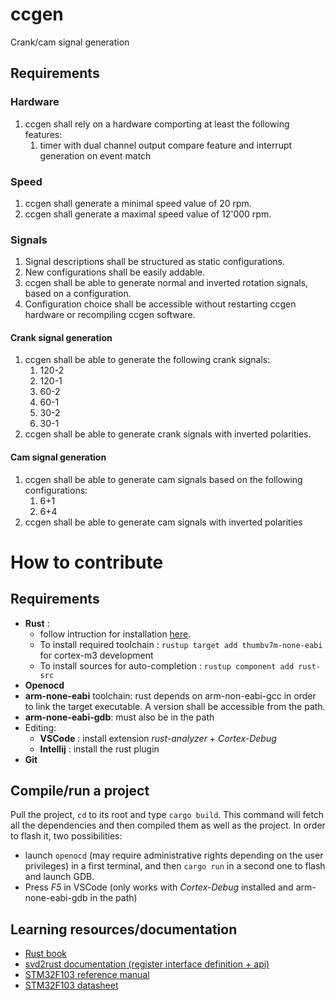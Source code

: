 # ccgen

Crank/cam signal generation

## Requirements

### Hardware
1. ccgen shall rely on a hardware comporting at least the following features:
    1. timer with dual channel output compare feature and interrupt generation on event match

### Speed
1. ccgen shall generate a minimal speed value of 20 rpm.
2. ccgen shall generate a maximal speed value of 12'000 rpm.

### Signals
1. Signal descriptions shall be structured as static configurations. 
2. New configurations shall be easily addable.
3. ccgen shall be able to generate normal and inverted rotation signals, based on a configuration.
4. Configuration choice shall be accessible without restarting ccgen hardware or recompiling ccgen software. 

#### Crank signal generation
1. ccgen shall be able to generate the following crank signals:
    1. 120-2
    2. 120-1
    3. 60-2
    4. 60-1
    5. 30-2
    6. 30-1
2. ccgen shall be able to generate crank signals with inverted polarities. 

#### Cam signal generation
1. ccgen shall be able to generate cam signals based on the following configurations:
    1. 6+1
    2. 6+4
2. ccgen shall be able to generate cam signals with inverted polarities

# How to contribute

## Requirements
* **Rust** : 
  * follow intruction for installation [here](https://www.rust-lang.org/tools/install).
  * To install required toolchain : `rustup target add thumbv7m-none-eabi` for cortex-m3 development
  * To install sources for auto-completion : `rustup component add rust-src`
* **Openocd**
* **arm-none-eabi** toolchain: rust depends on arm-non-eabi-gcc in order to link the target executable. A version shall be accessible from the path.
* **arm-none-eabi-gdb**: must also be in the path
* Editing:
  * **VSCode** : install extension *rust-analyzer* + *Cortex-Debug*
  * **Intellij** : install the rust plugin
* **Git**

## Compile/run a project

Pull the project, `cd` to its root and type `cargo build`. This command will fetch all the dependencies and then compiled them as well as the project. In order to flash it, two possibilities:
* launch `openocd` (may require administrative rights depending on the user privileges) in a first terminal, and then `cargo run` in a second one to flash and launch GDB.
* Press *F5* in VSCode (only works with *Cortex-Debug* installed and arm-none-eabi-gdb in the path)

## Learning resources/documentation

* [Rust book](https://doc.rust-lang.org/book/)
* [svd2rust documentation (register interface definition + api)](https://docs.rs/svd2rust/0.17.0/svd2rust/)
* [STM32F103 reference manual](http://www.st.com/resource/en/reference_manual/cd00171190.pdf)
* [STM32F103 datasheet](http://www.st.com/content/ccc/resource/technical/document/datasheet/33/d4/6f/1d/df/0b/4c/6d/CD00161566.pdf/files/CD00161566.pdf/jcr:content/translations/en.CD00161566.pdf)
